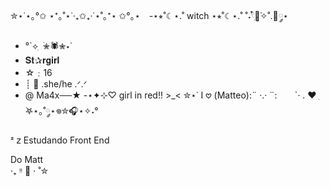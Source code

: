 ✮⋆˙⋆｡°✩ ⋆⁺｡˚⋆˙‧₊✩₊‧˙⋆˚｡⁺⋆ ✩°｡⋆
⠀-⋆⭒˚☾⋆.˚ witch ⋆⭒˚☾⋆.˚
˚˖𓍢ִ໋🌷͙֒✧˚.🎀༘⋆
-  °`⟡ ִ ࣪✮🕷✮⋆˙
-  𝐒𝐭✰𝐫𝐠𝐢𝐫𝐥
-  ☆﹕16
-  ┊ 🎸 .she/he .ᐟ.ᐟ
- @ Ma4x──★ 
-⋆✦⊹♡ girl in red!! >_<
✮⋆˙ I 𖹭 (Matteo):¨ ·.· ¨:
⠀               ⠀`· . ♥︎
ִ ࣪𖤐⋆｡˚༘⋆𖦹✮🎧⋆✧˖°

ᶻ 𝗓  Estudando Front End

 Do Matt     
 ‧₊ ᵎᵎ 🍒 ⋅ ˚✮

<img align="center" alt="" src="https://github.com/user-attachments/assets/b28a332a-0555-47e1-8986-cda838bda25c">

